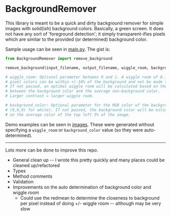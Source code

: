 # BackgroundRemover
This library is meant to be a quick and dirty background remover for simple images with solid(ish) background colors. Basically, a green screen. It does not have any sort of 'foreground detection'; it simply transparent-ifies pixels which are similar to the provided (or determined) background color.

Sample usage can be seen in [main.py](https://github.com/oversizedcanoe/BackgroundRemover/blob/main/main.py). The gist is:

```python
from BackgroundRemover import remove_background

remove_background(input_filename, output_filename, wiggle_room, background_color)

# wiggle_room: Optional parameter between 0 and 1. A wiggle room of 0.1 means that
# pixel colors can be within +/-10% of the background and not be made transparent.
# If not passed, an optimal wiggle room will be calculated based on the contrast
# between the background color and the average non-background color.
# Larger contrast = larger wiggle room.

# background_color: Optional parameter for the RGB color of the background (i.e.
# (0,0,0) for white). If not passed, the background color will be estimated based
# on the average color of the top left 5% of the image. 
```

Demo examples can be seen in [images](https://github.com/oversizedcanoe/BackgroundRemover/tree/main/images). These were generated without specifying a `wiggle_room` or `background_color` value (so they were auto-determined).

---
Lots more can be done to improve this repo. 
 - General clean up -- I wrote this pretty quickly and many places could be cleaned up/refactored
 - Types
 - Method comments
 - Validation
 - Improvements on the auto determination of background color and wiggle room
   - Could use the redmean to determine the closeness to background per pixel instead of doing +/- wiggle room -- although may be very slow 
